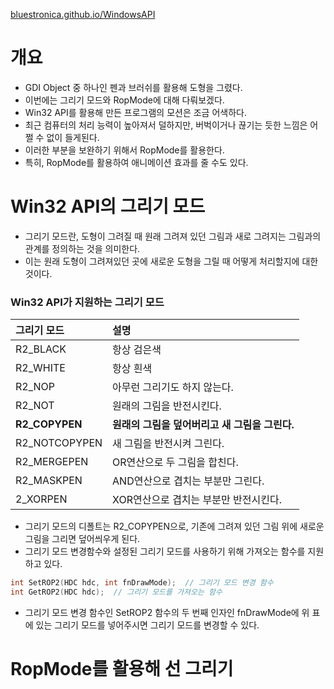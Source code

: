 [bluestronica.github.io/WindowsAPI](https://bluestronica.github.io/WindowsAPI)

# 개요
- GDI Object 중 하나인 펜과 브러쉬를 활용해 도형을 그렸다. 
- 이번에는 그리기 모드와 RopMode에 대해 다뤄보겠다.
- Win32 API를 활용해 만든 프로그램의 모션은 조금 어색하다.
- 최근 컴퓨터의 처리 능력이 높아져서 덜하지만, 버벅이거나 끊기는 듯한 느낌은 어쩔 수 없이 들게된다.
- 이러한 부분을 보완하기 위해서 RopMode를 활용한다. 
- 특히, RopMode를 활용하여 애니메이션 효과를 줄 수도 있다.


# Win32 API의 그리기 모드
- 그리기 모드란, 도형이 그려질 때 원래 그려져 있던 그림과 새로 그려지는 그림과의 관계를 정의하는 것을 의미한다. 
- 이는 원래 도형이 그려져있던 곳에 새로운 도형을 그릴 때 어떻게 처리할지에 대한 것이다.

### Win32 API가 지원하는 그리기 모드

| 그리기 모드 | 설명 |
|:---|:---|
|R2_BLACK|항상 검은색|
|R2_WHITE|항상 흰색|
|R2_NOP|아무런 그리기도 하지 않는다.|
|R2_NOT|원래의 그림을 반전시킨다.|
|**R2_COPYPEN**|**원래의 그림을 덮어버리고 새 그림을 그린다.**|
|R2_NOTCOPYPEN|새 그림을 반전시켜 그린다.|
|R2_MERGEPEN|OR연산으로 두 그림을 합친다.|
|R2_MASKPEN|AND연산으로 겹치는 부분만 그린다.|
|2_XORPEN|XOR연산으로 겹치는 부분만 반전시킨다.|

- 그리기 모드의 디폴트는 R2_COPYPEN으로, 기존에 그려져 있던 그림 위에 새로운 그림을 그리면 덮어씌우게 된다.
- 그리기 모드 변경함수와 설정된 그리기 모드를 사용하기 위해 가져오는 함수를 지원하고 있다.
```c
int SetROP2(HDC hdc, int fnDrawMode);  // 그리기 모드 변경 함수
int GetROP2(HDC hdc);  // 그리기 모드를 가져오는 함수
```
- 그리기 모드 변경 함수인 SetROP2 함수의 두 번째 인자인 fnDrawMode에 위 표에 있는 그리기 모드를 넣어주시면 그리기 모드를 변경할 수 있다.


# RopMode를 활용해 선 그리기

































